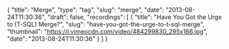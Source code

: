 {
  "title": "Merge",
  "type": "tag",
  "slug": "merge",
  "date": "2013-08-24T11:30:36",
  "draft": false,
  "recordings": [
    {
      "title": "Have You Got the Urge to (T-SQL) Merge?",
      "slug": "have-you-got-the-urge-to-t-sql-merge",
      "thumbnail": "https://i.vimeocdn.com/video/484299830_295x166.jpg",
      "date": "2013-08-24T11:30:36"
    }
  ]
}